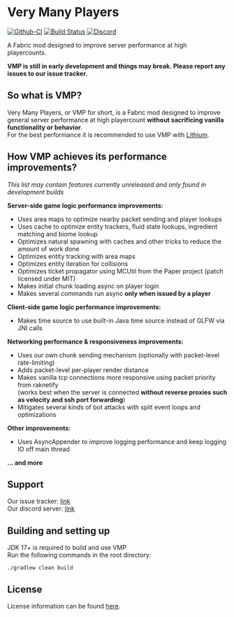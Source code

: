 # Very Many Players

[![Github-CI](https://github.com/RelativityMC/VMP-fabric/workflows/build/badge.svg)](https://github.com/RelativityMC/VMP-fabric/actions/workflows/build.yml)
[![Build Status](https://ci.codemc.io/job/RelativityMC/job/VMP-fabric/job/ver%252F1.18/badge/icon)](https://ci.codemc.io/job/RelativityMC/job/VMP-fabric/job/ver%252F1.18/)
[![Discord](https://img.shields.io/discord/756715786747248641?logo=discord&logoColor=white)](https://discord.io/ishlandbukkit)

A Fabric mod designed to improve server performance at high playercounts. 

**VMP is still in early development and things may break. Please report any issues to our issue tracker.**

## So what is VMP? 
Very Many Players, or VMP for short, is a Fabric mod designed to improve general server performance at high playercount 
**without sacrificing vanilla functionality or behavior**.  
For the best performance it is recommended to use VMP with [Lithium](https://modrinth.com/mod/lithium).

## How VMP achieves its performance improvements?

*This list may contain features currently unreleased and only found in development builds*

**Server-side game logic performance improvements:**  
- Uses area maps to optimize nearby packet sending and player lookups
- Uses cache to optimize entity trackers, fluid state lookups, ingredient matching and biome lookup
- Optimizes natural spawning with caches and other tricks to reduce the amount of work done
- Optimizes entity tracking with area maps
- Optimizes entity iteration for collisions
- Optimizes ticket propagator using MCUtil from the Paper project (patch licensed under MIT)
- Makes initial chunk loading async on player login
- Makes several commands run async **only when issued by a player**

**Client-side game logic performance improvements:**  
- Makes time source to use built-in Java time source instead of GLFW via JNI calls

**Networking performance & responsiveness improvements:**
- Uses our own chunk sending mechanism (optionally with packet-level rate-limiting)
- Adds packet-level per-player render distance
- Makes vanilla tcp connections more responsive using packet priority from raknetify  
  (works best when the server is connected **without reverse proxies such as velocity and ssh port forwarding**)
- Mitigates several kinds of bot attacks with split event loops and optimizations

**Other improvements:**
- Uses AsyncAppender to improve logging performance and keep logging IO off main thread

**... and more**

## Support
Our issue tracker: [link](https://github.com/RelativityMC/VMP-fabric/issues)  
Our discord server: [link](https://discord.gg/Kdy8NM5HW4)

## Building and setting up
JDK 17+ is required to build and use VMP  
Run the following commands in the root directory:

```shell
./gradlew clean build
```

## License
License information can be found [here](/LICENSE).


